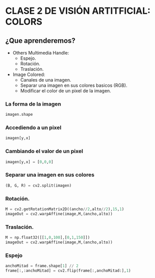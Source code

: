 # CLASE 2 DE VISIÓN ARTITFICIAL: COLORS
## ¿Que aprenderemos?
- Others Multimedia Handle:
    - Espejo.
    - Rotación.
    - Traslación.
- Image Colored:
    - Canales de una imagen.
    - Separar una imagen en sus colores basicos (RGB).
    - Modificar el color de un pixel de la imagen.



### La forma de la imagen
```python
imagen.shape
```

### Accediendo a un pixel
```python
imagen[y,x]
```

### Cambiando el valor de un pixel
```python
imagen[y,x] = [0,0,0]
```

### Separar una imagen en sus colores
```python
(B, G, R) = cv2.split(imagen)
```

### Rotación.
```python
M = cv2.getRotationMatrix2D((ancho//2,alto//2),15,1)
imageOut = cv2.warpAffine(image,M,(ancho,alto))
```

### Traslación.
```python
M = np.float32([[1,0,100],[0,1,150]])
imageOut = cv2.warpAffine(image,M,(ancho,alto))
```

### Espejo
```python
anchoMitad = frame.shape[1] // 2
frame[:,:anchoMitad] = cv2.flip(frame[:,anchoMitad:],1)
```